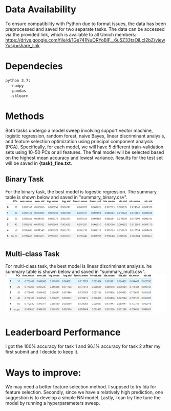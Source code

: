 

# Data Availability
To ensure compatibility with Python due to format issues, the data has been preprocessed and saved for two separate tasks. The data can be accessed via the provided link, which is available to all Umich members:   
https://drive.google.com/file/d/1Ge741NuORYoBlF__6u5Z33tzOiLcI2bZ/view?usp=share_link

# Dependecies
```
python 3.7:  
  -numpy  
  -pandas  
  -sklearn  
 ```
# Methods  
Both tasks undergo a model sweep involving support vector machine, logistic regression, random forest, naive Bayes, linear discriminant analysis, and feature selection optimization using principal component analysis (PCA). Specifically, for each model, we will have 5 different train-validation sets using 10-50 PCs or all features. The final model will be selected based on the highest mean accuracy and lowest variance. Results for the test set will be saved in **{task}_fine.txt**.    
  
## Binary Task
For the binary task, the best model is logestic regression. The summary table is shown below and saved in "summary_binary.csv".  
![table_binary](https://github.com/cyclopenta/bios626_midterm1/blob/main/table_binary.png)  
  
## Multi-class Task
For multi-class task, the best model is linear discriminant analysis. he summary table is shown below and saved in "summary_multi.csv".  
![table_multi](https://github.com/cyclopenta/bios626_midterm1/blob/main/table_multi.png)

# Leaderboard Performance  
I got the 100% accuracy for task 1 and 96.1% accuracy for task 2 after my first submit and I decide to keep it.


# Ways to improve:  
We may need a better feature selection method. I suppsed to try lda for feature selection. Secondly, since we have a relatively high prediction, one suggestion is to develop a simple NN model. Lastly, I can try fine tune the model by running a hyperparameters sweep.  
